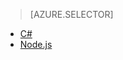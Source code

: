 > [AZURE.SELECTOR]
- [C#](../articles/iot-hub/iot-hub-device-management-device-jobs)
- [Node.js](../articles/iot-hub/iot-hub-device-management-device-jobs-node.md)
